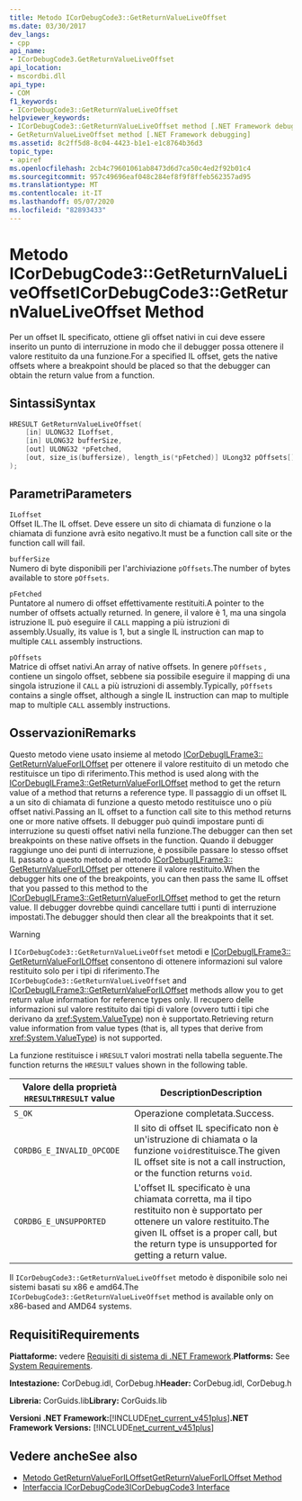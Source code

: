 ```yaml
---
title: Metodo ICorDebugCode3::GetReturnValueLiveOffset
ms.date: 03/30/2017
dev_langs:
- cpp
api_name:
- ICorDebugCode3.GetReturnValueLiveOffset
api_location:
- mscordbi.dll
api_type:
- COM
f1_keywords:
- ICorDebugCode3::GetReturnValueLiveOffset
helpviewer_keywords:
- ICorDebugCode3::GetReturnValueLiveOffset method [.NET Framework debugging]
- GetReturnValueLiveOffset method [.NET Framework debugging]
ms.assetid: 8c2ff5d8-8c04-4423-b1e1-e1c8764b36d3
topic_type:
- apiref
ms.openlocfilehash: 2cb4c79601061ab8473d6d7ca50c4ed2f92b01c4
ms.sourcegitcommit: 957c49696eaf048c284ef8f9f8ffeb562357ad95
ms.translationtype: MT
ms.contentlocale: it-IT
ms.lasthandoff: 05/07/2020
ms.locfileid: "82893433"
---
```

# <a name="icordebugcode3getreturnvalueliveoffset-method"></a><span data-ttu-id="bfb7e-102">Metodo ICorDebugCode3::GetReturnValueLiveOffset</span><span class="sxs-lookup"><span data-stu-id="bfb7e-102">ICorDebugCode3::GetReturnValueLiveOffset Method</span></span>
<span data-ttu-id="bfb7e-103">Per un offset IL specificato, ottiene gli offset nativi in cui deve essere inserito un punto di interruzione in modo che il debugger possa ottenere il valore restituito da una funzione.</span><span class="sxs-lookup"><span data-stu-id="bfb7e-103">For a specified IL offset, gets the native offsets where a breakpoint should be placed so that the debugger can obtain the return value from a function.</span></span>  
  
## <a name="syntax"></a><span data-ttu-id="bfb7e-104">Sintassi</span><span class="sxs-lookup"><span data-stu-id="bfb7e-104">Syntax</span></span>  
  
```cpp
HRESULT GetReturnValueLiveOffset(  
    [in] ULONG32 ILoffset,  
    [in] ULONG32 bufferSize,
    [out] ULONG32 *pFetched,
    [out, size_is(buffersize), length_is(*pFetched)] ULong32 pOffsets[]  
);  
```  
  
## <a name="parameters"></a><span data-ttu-id="bfb7e-105">Parametri</span><span class="sxs-lookup"><span data-stu-id="bfb7e-105">Parameters</span></span>  
 `ILoffset`  
 <span data-ttu-id="bfb7e-106">Offset IL.</span><span class="sxs-lookup"><span data-stu-id="bfb7e-106">The IL offset.</span></span> <span data-ttu-id="bfb7e-107">Deve essere un sito di chiamata di funzione o la chiamata di funzione avrà esito negativo.</span><span class="sxs-lookup"><span data-stu-id="bfb7e-107">It must be a function call site or the function call will fail.</span></span>  
  
 `bufferSize`  
 <span data-ttu-id="bfb7e-108">Numero di byte disponibili per l'archiviazione `pOffsets`.</span><span class="sxs-lookup"><span data-stu-id="bfb7e-108">The number of bytes available to store `pOffsets`.</span></span>  
  
 `pFetched`  
 <span data-ttu-id="bfb7e-109">Puntatore al numero di offset effettivamente restituiti.</span><span class="sxs-lookup"><span data-stu-id="bfb7e-109">A pointer to the number of offsets actually returned.</span></span> <span data-ttu-id="bfb7e-110">In genere, il valore è 1, ma una singola istruzione IL può eseguire il `CALL` mapping a più istruzioni di assembly.</span><span class="sxs-lookup"><span data-stu-id="bfb7e-110">Usually, its value is 1, but a single IL instruction can map to multiple `CALL` assembly instructions.</span></span>  
  
 `pOffsets`  
 <span data-ttu-id="bfb7e-111">Matrice di offset nativi.</span><span class="sxs-lookup"><span data-stu-id="bfb7e-111">An array of native offsets.</span></span> <span data-ttu-id="bfb7e-112">In genere `pOffsets` , contiene un singolo offset, sebbene sia possibile eseguire il mapping di una singola istruzione il `CALL` a più istruzioni di assembly.</span><span class="sxs-lookup"><span data-stu-id="bfb7e-112">Typically, `pOffsets` contains a single offset, although a single IL instruction can map to multiple map to multiple `CALL` assembly instructions.</span></span>  
  
## <a name="remarks"></a><span data-ttu-id="bfb7e-113">Osservazioni</span><span class="sxs-lookup"><span data-stu-id="bfb7e-113">Remarks</span></span>  
 <span data-ttu-id="bfb7e-114">Questo metodo viene usato insieme al metodo [ICorDebugILFrame3:: GetReturnValueForILOffset](icordebugilframe3-getreturnvalueforiloffset-method.md) per ottenere il valore restituito di un metodo che restituisce un tipo di riferimento.</span><span class="sxs-lookup"><span data-stu-id="bfb7e-114">This method is used along with the [ICorDebugILFrame3::GetReturnValueForILOffset](icordebugilframe3-getreturnvalueforiloffset-method.md) method to get the return value of a method that returns a reference type.</span></span> <span data-ttu-id="bfb7e-115">Il passaggio di un offset IL a un sito di chiamata di funzione a questo metodo restituisce uno o più offset nativi.</span><span class="sxs-lookup"><span data-stu-id="bfb7e-115">Passing an IL offset to a function call site to this method returns one or more native offsets.</span></span> <span data-ttu-id="bfb7e-116">Il debugger può quindi impostare punti di interruzione su questi offset nativi nella funzione.</span><span class="sxs-lookup"><span data-stu-id="bfb7e-116">The debugger can then set breakpoints on these native offsets in the function.</span></span> <span data-ttu-id="bfb7e-117">Quando il debugger raggiunge uno dei punti di interruzione, è possibile passare lo stesso offset IL passato a questo metodo al metodo [ICorDebugILFrame3:: GetReturnValueForILOffset](icordebugilframe3-getreturnvalueforiloffset-method.md) per ottenere il valore restituito.</span><span class="sxs-lookup"><span data-stu-id="bfb7e-117">When the debugger hits one of the breakpoints, you can then pass the same IL offset that you passed to this method to the [ICorDebugILFrame3::GetReturnValueForILOffset](icordebugilframe3-getreturnvalueforiloffset-method.md) method to get the return value.</span></span> <span data-ttu-id="bfb7e-118">Il debugger dovrebbe quindi cancellare tutti i punti di interruzione impostati.</span><span class="sxs-lookup"><span data-stu-id="bfb7e-118">The debugger should then clear all the breakpoints that it set.</span></span>  
  
> [!WARNING]
> <span data-ttu-id="bfb7e-119">I `ICorDebugCode3::GetReturnValueLiveOffset` metodi e [ICorDebugILFrame3:: GetReturnValueForILOffset](icordebugilframe3-getreturnvalueforiloffset-method.md) consentono di ottenere informazioni sul valore restituito solo per i tipi di riferimento.</span><span class="sxs-lookup"><span data-stu-id="bfb7e-119">The `ICorDebugCode3::GetReturnValueLiveOffset` and [ICorDebugILFrame3::GetReturnValueForILOffset](icordebugilframe3-getreturnvalueforiloffset-method.md) methods allow you to get return value information for reference types only.</span></span> <span data-ttu-id="bfb7e-120">Il recupero delle informazioni sul valore restituito dai tipi di valore (ovvero tutti i tipi che derivano da <xref:System.ValueType>) non è supportato.</span><span class="sxs-lookup"><span data-stu-id="bfb7e-120">Retrieving return value information from value types (that is, all types that derive from <xref:System.ValueType>) is not supported.</span></span>  
  
 <span data-ttu-id="bfb7e-121">La funzione restituisce i `HRESULT` valori mostrati nella tabella seguente.</span><span class="sxs-lookup"><span data-stu-id="bfb7e-121">The function returns the `HRESULT` values shown in the following table.</span></span>  
  
|<span data-ttu-id="bfb7e-122">Valore della proprietà `HRESULT`</span><span class="sxs-lookup"><span data-stu-id="bfb7e-122">`HRESULT` value</span></span>|<span data-ttu-id="bfb7e-123">Description</span><span class="sxs-lookup"><span data-stu-id="bfb7e-123">Description</span></span>|  
|---------------------|-----------------|  
|`S_OK`|<span data-ttu-id="bfb7e-124">Operazione completata.</span><span class="sxs-lookup"><span data-stu-id="bfb7e-124">Success.</span></span>|  
|`CORDBG_E_INVALID_OPCODE`|<span data-ttu-id="bfb7e-125">Il sito di offset IL specificato non è un'istruzione di chiamata o la funzione `void`restituisce.</span><span class="sxs-lookup"><span data-stu-id="bfb7e-125">The given IL offset site is not a call instruction, or the function returns `void`.</span></span>|  
|`CORDBG_E_UNSUPPORTED`|<span data-ttu-id="bfb7e-126">L'offset IL specificato è una chiamata corretta, ma il tipo restituito non è supportato per ottenere un valore restituito.</span><span class="sxs-lookup"><span data-stu-id="bfb7e-126">The given IL offset is a proper call, but the return type is unsupported for getting a return value.</span></span>|  
  
 <span data-ttu-id="bfb7e-127">Il `ICorDebugCode3::GetReturnValueLiveOffset` metodo è disponibile solo nei sistemi basati su x86 e amd64.</span><span class="sxs-lookup"><span data-stu-id="bfb7e-127">The `ICorDebugCode3::GetReturnValueLiveOffset` method is available only on x86-based and AMD64 systems.</span></span>  
  
## <a name="requirements"></a><span data-ttu-id="bfb7e-128">Requisiti</span><span class="sxs-lookup"><span data-stu-id="bfb7e-128">Requirements</span></span>  
 <span data-ttu-id="bfb7e-129">**Piattaforme:** vedere [Requisiti di sistema di .NET Framework](../../get-started/system-requirements.md).</span><span class="sxs-lookup"><span data-stu-id="bfb7e-129">**Platforms:** See [System Requirements](../../get-started/system-requirements.md).</span></span>  
  
 <span data-ttu-id="bfb7e-130">**Intestazione:** CorDebug.idl, CorDebug.h</span><span class="sxs-lookup"><span data-stu-id="bfb7e-130">**Header:** CorDebug.idl, CorDebug.h</span></span>  
  
 <span data-ttu-id="bfb7e-131">**Libreria:** CorGuids.lib</span><span class="sxs-lookup"><span data-stu-id="bfb7e-131">**Library:** CorGuids.lib</span></span>  
  
 <span data-ttu-id="bfb7e-132">**Versioni .NET Framework:**[!INCLUDE[net_current_v451plus](../../../../includes/net-current-v451plus-md.md)]</span><span class="sxs-lookup"><span data-stu-id="bfb7e-132">**.NET Framework Versions:** [!INCLUDE[net_current_v451plus](../../../../includes/net-current-v451plus-md.md)]</span></span>  
  
## <a name="see-also"></a><span data-ttu-id="bfb7e-133">Vedere anche</span><span class="sxs-lookup"><span data-stu-id="bfb7e-133">See also</span></span>

- [<span data-ttu-id="bfb7e-134">Metodo GetReturnValueForILOffset</span><span class="sxs-lookup"><span data-stu-id="bfb7e-134">GetReturnValueForILOffset Method</span></span>](icordebugilframe3-getreturnvalueforiloffset-method.md)
- [<span data-ttu-id="bfb7e-135">Interfaccia ICorDebugCode3</span><span class="sxs-lookup"><span data-stu-id="bfb7e-135">ICorDebugCode3 Interface</span></span>](icordebugcode3-interface.md)

